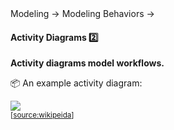 <link rel="stylesheet" href="{{baseUrl}}/css/textbook.css">

<div class="website-content">

<div id="path">Modeling &rarr; Modeling Behaviors &rarr;</div>

<div id="title">

#### Activity Diagrams :two:

</div>

<div id="body">

**Activity diagrams model workflows.**

<tip-box> 

:package: An example activity diagram:

<img src="https://upload.wikimedia.org/wikipedia/commons/e/e7/Activity_conducting.svg"><br>
<sub>[[source:wikipeida](https://en.wikipedia.org/wiki/Activity_diagram)]</sub>

</tip-box>

</div>

<div id="extras">
</div>

</div>
